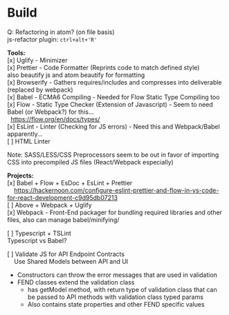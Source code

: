 # Build


Q: Refactoring in atom? (on file basis)  
js-refactor plugin: ``ctrl+alt+'R'``

**Tools:**  
[x] Uglify - Minimizer  
[x] Prettier - Code Formatter (Reprints code to match defined style)  
also beautify js and atom beautify for formatting  
[x] Browserify - Gathers requires/includes and compresses into deliverable
 (replaced by webpack)  
[x] Babel - ECMA6 Compiling - Needed for Flow Static Type Compiling too  
[x] Flow -  Static Type Checker (Extension of Javascript) - Seem to need Babel
(or Webpack?) for this...  
&nbsp;&nbsp;https://flow.org/en/docs/types/   
[x] EsLint - Linter (Checking for JS errors) - Need this and Webpack/Babel apparently...  
[ ] HTML Linter  

Note: SASS/LESS/CSS Preprocessors seem to be out in favor of importing CSS into
precompiled JS files (React/Webpack especially)  

**Projects:**  
[x] Babel + Flow + EsDoc + EsLint + Prettier  
 &nbsp; &nbsp; https://hackernoon.com/configure-eslint-prettier-and-flow-in-vs-code-for-react-development-c9d95db07213  
[ ] Above + Webpack + Uglify  
[x] Webpack -  Front-End packager for bundling required libraries and other files, also can manage babel/minifying/  

[ ] Typescript + TSLint  
  Typescript vs Babel?


[ ] Validate JS for API Endpoint Contracts  
 &nbsp; &nbsp; Use Shared Models between API and UI  
 - Constructors can throw the error messages that are used in validation  
 - FEND classes extend the validation class
   - has getModel method, with return type of validation class that can be passed to API methods with validation class typed params  
   -  Also contains state properties and other FEND specific values  
